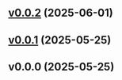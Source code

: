 
<a name="v0.0.2"></a>
## [v0.0.2](https://github.com/jreslock/deployer/compare/v0.0.1...v0.0.2) (2025-06-01)


<a name="v0.0.1"></a>
## [v0.0.1](https://github.com/jreslock/deployer/compare/v0.0.0...v0.0.1) (2025-05-25)


<a name="v0.0.0"></a>
## v0.0.0 (2025-05-25)

